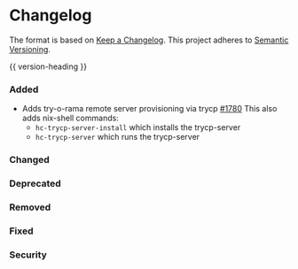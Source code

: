 # Changelog
The format is based on [Keep a Changelog](https://keepachangelog.com/en/1.0.0/).
This project adheres to [Semantic Versioning](https://semver.org/spec/v2.0.0.html).

{{ version-heading }}

### Added
* Adds try-o-rama remote server provisioning via trycp [#1780](https://github.com/holochain/holochain-rust/pull/1780)
  This also adds nix-shell commands:
  - `hc-trycp-server-install` which installs the trycp-server
  - `hc-trycp-server` which runs the trycp-server

### Changed

### Deprecated

### Removed

### Fixed

### Security
